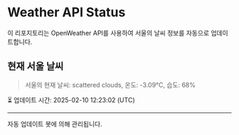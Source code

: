 
# Weather API Status

이 리포지토리는 OpenWeather API를 사용하여 서울의 날씨 정보를 자동으로 업데이트합니다.

## 현재 서울 날씨
> 서울의 현재 날씨: scattered clouds, 온도: -3.09°C, 습도: 68%

⏳ 업데이트 시간: 2025-02-10 12:23:02 (UTC)

---
자동 업데이트 봇에 의해 관리됩니다.
